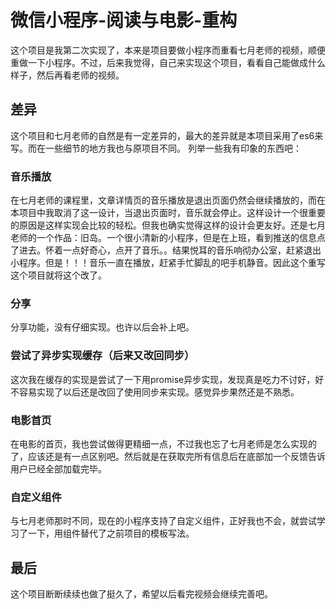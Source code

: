 # 微信小程序-阅读与电影-重构
这个项目是我第二次实现了，本来是项目要做小程序而重看七月老师的视频，顺便重做一下小程序。不过，后来我觉得，自己来实现这个项目，看看自己能做成什么样子，然后再看老师的视频。
## 差异
这个项目和七月老师的自然是有一定差异的，最大的差异就是本项目采用了es6来写。而在一些细节的地方我也与原项目不同。
列举一些我有印象的东西吧：
### 音乐播放
在七月老师的课程里，文章详情页的音乐播放是退出页面仍然会继续播放的，而在本项目中我取消了这一设计，当退出页面时，音乐就会停止。这样设计一个很重要的原因是这样实现会比较的轻松。但我也确实觉得这样的设计会更友好。还是七月老师的一个作品：旧岛。一个很小清新的小程序，但是在上班，看到推送的信息点了进去。怀着一点好奇心，点开了音乐。。结果悦耳的音乐响彻办公室，赶紧退出小程序。但是！！！音乐一直在播放，赶紧手忙脚乱的吧手机静音。因此这个重写这个项目就将这个改了。
### 分享
分享功能，没有仔细实现。也许以后会补上吧。
### 尝试了异步实现缓存（后来又改回同步）
这次我在缓存的实现是尝试了一下用promise异步实现，发现真是吃力不讨好，好不容易实现了以后还是改回了使用同步来实现。感觉异步果然还是不熟悉。
### 电影首页
在电影的首页，我也尝试做得更精细一点，不过我也忘了七月老师是怎么实现的了，应该还是有一点区别吧。然后就是在获取完所有信息后在底部加一个反馈告诉用户已经全部加载完毕。
### 自定义组件
与七月老师那时不同，现在的小程序支持了自定义组件，正好我也不会，就尝试学习了一下，用组件替代了之前项目的模板写法。
## 最后
这个项目断断续续也做了挺久了，希望以后看完视频会继续完善吧。
